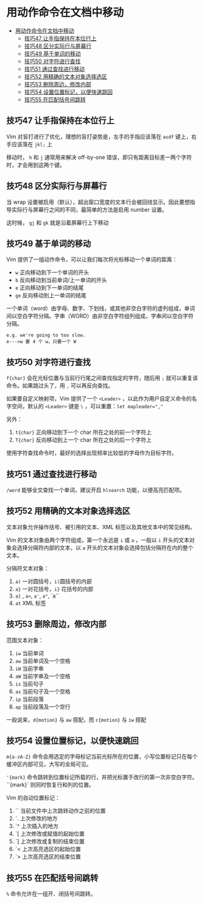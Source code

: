 # 用动作命令在文档中移动

- [用动作命令在文档中移动](#用动作命令在文档中移动)
  - [技巧47 让手指保持在本位行上](#技巧47-让手指保持在本位行上)
  - [技巧48 区分实际行与屏幕行](#技巧48-区分实际行与屏幕行)
  - [技巧49 基于单词的移动](#技巧49-基于单词的移动)
  - [技巧50 对字符进行查找](#技巧50-对字符进行查找)
  - [技巧51 通过查找进行移动](#技巧51-通过查找进行移动)
  - [技巧52 用精确的文本对象选择选区](#技巧52-用精确的文本对象选择选区)
  - [技巧53 删除周边，修改内部](#技巧53-删除周边修改内部)
  - [技巧54 设置位置标记，以便快速跳回](#技巧54-设置位置标记以便快速跳回)
  - [技巧55 在匹配括号间跳转](#技巧55-在匹配括号间跳转)

## 技巧47 让手指保持在本位行上

Vim 对盲打进行了优化，理想的盲打姿势是，左手的手指应该落在 `asdf` 键上，右手应该落在 `jkl;` 上

移动时， `h` 和 `j` 通常用来解决 off-by-one 错误，即只有距离目标差一两个字符时，才会用到这两个键。

## 技巧48 区分实际行与屏幕行

当 wrap 设置被启用（默认），超出窗口宽度的文本行会被回绕显示。因此要想指导实际行与屏幕行之间的不同，最简单的方法是启用 number 设置。

这时候， `gj` 和 `gk` 就是沿着屏幕行上下移动

## 技巧49 基于单词的移动

Vim 提供了一组动作命令，可以让我们每次将光标移动一个单词的距离：
- `w` 正向移动到下一个单词的开头
- `b` 反向移动到当前单词/上一单词的开头
- `e` 正向移动到下一单词的结尾
- `ge` 反向移动到上一单词的结尾

一个单词（word）由字母、数字、下划线，或其他非空白字符的虚列组成，单词间以空白字符分隔。字串（WORD）由非空白字符组列组成，字串间以空白字符分隔。

```
e.g. we're going to too slow.
e--->w 要 4 个 w，只要一个 W
```

## 技巧50 对字符进行查找

`f{char}` 会在光标位置与当前行行尾之间查找指定的字符，随后用 `;` 就可以重复该命令。如果跳过头了，用 `,` 可以再反向查找。

如果要自定义映射项，Vim 提供了一个 `<Leader>` ，以此作为用户自定义命令的名字空间，默认的 `<Leader>` 键是 `\` ，可以重置：`let mapleader=","`

另外：
1. `t{char}` 正向移动到下一个 char 所在之处的前一个字符上
2. `T{char}` 反向移动到上一个 char 所在之处的后一个字符上

使用字符查找命令时，最好的选择出现频率比较低的字母作为目标字符。

## 技巧51 通过查找进行移动

`/word` 能够全文查找一个单词，建议开启 `hlsearch` 功能，以便高亮匹配项。

## 技巧52 用精确的文本对象选择选区

文本对象允许操作括号、被引用的文本、XML 标签以及其他文本中的常见结构。

Vim 的文本对象由两个字符组成，第一个永远是 `i` 或 `a` ，一般以 `i` 开头的文本对象会选择分隔符内部的文本，以 `a` 开头的文本对象会选择包括分隔符在内的整个文本。

分隔符文本对象：

1. `a)` 一对圆括号，`i)`圆括号的内部
2. `a}` 一对花括号，`i}` 花括号的内部
3. `a]` , `a>`, `a'`, `a"`, `a``
4. `at` XML 标签

## 技巧53 删除周边，修改内部

范围文本对象：
1. `iw` 当前单词
2. `aw` 当前单词及一个空格
3. `iW` 当前字串
4. `aW` 当前字串及一个空格
5. `is` 当前句子
6. `as` 当前句子及一个空格
7. `ip` 当前段落
8. `ap` 当前段落及一个空行

一般说来，`d{motion}` 与 `aw` 搭配，而 `c{motion}` 与 `iw` 搭配

## 技巧54 设置位置标记，以便快速跳回

`m{a-zA-Z}` 命令会用选定的字母标记当前光标所在的位置，小写位置标记只在每个缓冲区内部可见，大写的全局可见。

`'{mark}` 命令跳转到位置标记所载的行，并把光标置于改行的第一次非空白字符。``{mark}` 则同时恢复行和列的位置。

Vim 的自动位置标记：

1. `` 当前文件中上次跳转动作之前的位置
2. `. 上次修改的地方
3. `^ 上次插入的地方
4. `[ 上次修改或赋值的起始位置
5. `] 上次修改或复制的结束位置
6. `< 上次高亮选区的起始位置
7. `> 上次高亮选区的结束位置

## 技巧55 在匹配括号间跳转

`%` 命令允许在一组开、闭括号间跳转。
